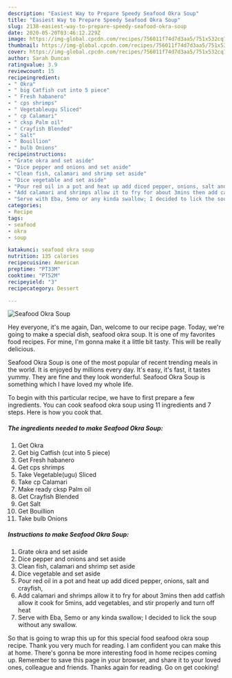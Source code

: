 ```yaml
---
description: "Easiest Way to Prepare Speedy Seafood Okra Soup"
title: "Easiest Way to Prepare Speedy Seafood Okra Soup"
slug: 2138-easiest-way-to-prepare-speedy-seafood-okra-soup
date: 2020-05-20T03:46:12.229Z
image: https://img-global.cpcdn.com/recipes/756011f74d7d3aa5/751x532cq70/seafood-okra-soup-recipe-main-photo.jpg
thumbnail: https://img-global.cpcdn.com/recipes/756011f74d7d3aa5/751x532cq70/seafood-okra-soup-recipe-main-photo.jpg
cover: https://img-global.cpcdn.com/recipes/756011f74d7d3aa5/751x532cq70/seafood-okra-soup-recipe-main-photo.jpg
author: Sarah Duncan
ratingvalue: 3.9
reviewcount: 15
recipeingredient:
- " Okra"
- " big Catfish cut into 5 piece"
- " Fresh habanero"
- " cps shrimps"
- " Vegetableugu Sliced"
- " cp Calamari"
- " cksp Palm oil"
- " Crayfish Blended"
- " Salt"
- " Bouillion"
- " bulb Onions"
recipeinstructions:
- "Grate okra and set aside"
- "Dice pepper and onions and set aside"
- "Clean fish, calamari and shrimp set aside"
- "Dice vegetable and set aside"
- "Pour red oil in a pot and heat up add diced pepper, onions, salt and crayfish,"
- "Add calamari and shrimps allow it to fry for about 3mins then add catfish allow it cook for 5mins, add vegetables, and stir properly and turn off heat"
- "Serve with Eba, Semo or any kinda swallow; I decided to lick the soup without any swallow."
categories:
- Recipe
tags:
- seafood
- okra
- soup

katakunci: seafood okra soup 
nutrition: 135 calories
recipecuisine: American
preptime: "PT33M"
cooktime: "PT52M"
recipeyield: "3"
recipecategory: Dessert

---
```



![Seafood Okra Soup](https://img-global.cpcdn.com/recipes/756011f74d7d3aa5/751x532cq70/seafood-okra-soup-recipe-main-photo.jpg)

Hey everyone, it's me again, Dan, welcome to our recipe page. Today, we're going to make a special dish, seafood okra soup. It is one of my favorites food recipes. For mine, I'm gonna make it a little bit tasty. This will be really delicious.

Seafood Okra Soup is one of the most popular of recent trending meals in the world. It is enjoyed by millions every day. It's easy, it's fast, it tastes yummy. They are fine and they look wonderful. Seafood Okra Soup is something which I have loved my whole life.




To begin with this particular recipe, we have to first prepare a few ingredients. You can cook seafood okra soup using 11 ingredients and 7 steps. Here is how you cook that.

<!--inarticleads1-->

##### The ingredients needed to make Seafood Okra Soup:

1. Get  Okra
1. Get  big Catfish (cut into 5 piece)
1. Get  Fresh habanero
1. Get  cps shrimps
1. Take  Vegetable(ugu) Sliced
1. Take  cp Calamari
1. Make ready  cksp Palm oil
1. Get  Crayfish Blended
1. Get  Salt
1. Get  Bouillion
1. Take  bulb Onions




<!--inarticleads2-->

##### Instructions to make Seafood Okra Soup:

1. Grate okra and set aside
1. Dice pepper and onions and set aside
1. Clean fish, calamari and shrimp set aside
1. Dice vegetable and set aside
1. Pour red oil in a pot and heat up add diced pepper, onions, salt and crayfish,
1. Add calamari and shrimps allow it to fry for about 3mins then add catfish allow it cook for 5mins, add vegetables, and stir properly and turn off heat
1. Serve with Eba, Semo or any kinda swallow; I decided to lick the soup without any swallow.




So that is going to wrap this up for this special food seafood okra soup recipe. Thank you very much for reading. I am confident you can make this at home. There's gonna be more interesting food in home recipes coming up. Remember to save this page in your browser, and share it to your loved ones, colleague and friends. Thanks again for reading. Go on get cooking!
